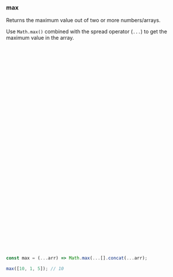 ### max

Returns the maximum value out of two or more numbers/arrays.

Use `Math.max()` combined with the spread operator (`...`) to get the maximum value in the array.

```js









































const max = (...arr) => Math.max(...[].concat(...arr);
```

```js
max([10, 1, 5]); // 10
```
